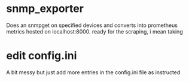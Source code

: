 # snmp_exporter
Does an snmpget on specified devices and converts into prometheus metrics hosted on localhost:8000. 
ready for the scraping, i mean taking

# edit config.ini
A bit messy but just add more entries in the config.ini file as instructed
